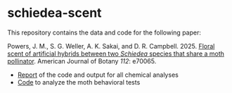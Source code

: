 # schiedea-scent

This repository contains the data and code for the following paper:

Powers, J. M., S. G. Weller, A. K. Sakai, and D. R. Campbell. 2025. [Floral scent of artificial hybrids between two *Schiedea* species that share a moth pollinator](https://doi.org/10.1002/ajb2.70065). American Journal of Botany *112*: e70065. 

* [Report](https://jmpowers.github.io/schiedea-scent/) of the code and output for all chemical analyses
* [Code](https://github.com/jmpowers/schiedea-scent/blob/main/choicetests2019.R) to analyze the moth behavioral tests
